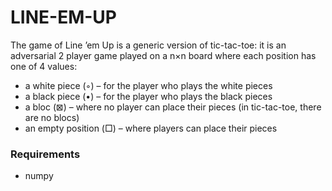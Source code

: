 # LINE-EM-UP

The game of Line ’em Up is a generic version of tic-tac-toe: it is an adversarial 2 player game played on a n×n
board where each position has one of 4 values:
- a white piece (◦) – for the player who plays the white pieces
- a black piece (•) – for the player who plays the black pieces
- a bloc (⊠) – where no player can place their pieces (in tic-tac-toe, there are no blocs)
- an empty position (□) – where players can place their pieces


### Requirements
- numpy
